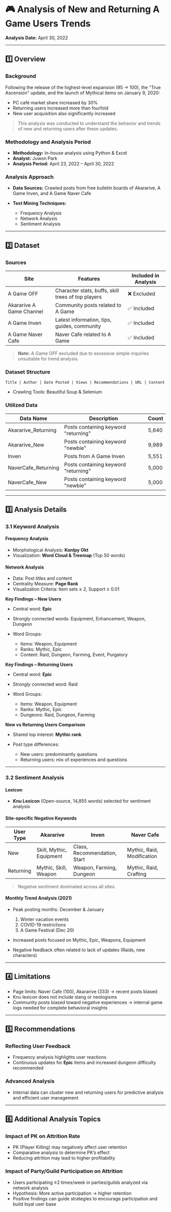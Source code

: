 # 🎮 Analysis of New and Returning A Game Users Trends

**Analysis Date:** April 30, 2022

---

## 1️⃣ Overview

### Background

Following the release of the highest-level expansion (95 → 100), the "True Ascension" update, and the launch of Mythical items on January 9, 2020:

* PC café market share increased by 30%
* Returning users increased more than fourfold
* New user acquisition also significantly increased

> This analysis was conducted to understand the behavior and trends of new and returning users after these updates.

### Methodology and Analysis Period

* **Methodology:** In-house analysis using Python & Excel
* **Analyst:** Juwon Park
* **Analysis Period:** April 23, 2022 – April 30, 2022

### Analysis Approach

* **Data Sources:** Crawled posts from free bulletin boards of Akararive, A Game Inven, and A Game Naver Cafe
* **Text Mining Techniques:**

  * Frequency Analysis
  * Network Analysis
  * Sentiment Analysis

---

## 2️⃣ Dataset

### Sources

| Site                     | Features                                           | Included in Analysis |
| ------------------------ | -------------------------------------------------- | -------------------- |
| A Game OFF               | Character stats, buffs, skill trees of top players | ❌ Excluded           |
| Akararive A Game Channel | Community posts related to A Game                  | ✅ Included           |
| A Game Inven             | Latest information, tips, guides, community        | ✅ Included           |
| A Game Naver Cafe        | Naver Cafe related to A Game                       | ✅ Included           |

> **Note:** A Game OFF excluded due to excessive simple inquiries unsuitable for trend analysis.

### Dataset Structure

```
Title | Author | Date Posted | Views | Recommendations | URL | Content
```

* Crawling Tools: Beautiful Soup & Selenium

### Utilized Data

| Data Name           | Description                          | Count |
| ------------------- | ------------------------------------ | ----- |
| Akararive_Returning | Posts containing keyword "returning" | 5,640 |
| Akararive_New       | Posts containing keyword "newbie"    | 9,989 |
| Inven               | Posts from A Game Inven              | 5,551 |
| NaverCafe_Returning | Posts containing keyword "returning" | 5,000 |
| NaverCafe_New       | Posts containing keyword "newbie"    | 5,000 |

---

## 3️⃣ Analysis Details

### 3.1 Keyword Analysis

#### Frequency Analysis

* Morphological Analysis: **Konlpy Okt**
* Visualization: **Word Cloud & Treemap** (Top 50 words)

#### Network Analysis

* Data: Post titles and content
* Centrality Measure: **Page Rank**
* Visualization Criteria: Item sets ≥ 2, Support ≥ 0.01

**Key Findings – New Users**

* Central word: **Epic**
* Strongly connected words: Equipment, Enhancement, Weapon, Dungeon
* Word Groups:

  * Items: Weapon, Equipment
  * Ranks: Mythic, Epic
  * Content: Raid, Dungeon, Farming, Event, Purgatory

**Key Findings – Returning Users**

* Central word: **Epic**
* Strongly connected word: Raid
* Word Groups:

  * Items: Weapon, Equipment
  * Ranks: Mythic, Epic
  * Dungeons: Raid, Dungeon, Farming

**New vs Returning Users Comparison**

* Shared top interest: **Mythic rank**
* Post type differences:

  * New users: predominantly questions
  * Returning users: mix of experiences and questions

---

### 3.2 Sentiment Analysis

#### Lexicon

* **Knu Lexicon** (Open-source, 14,855 words) selected for sentiment analysis

#### Site-specific Negative Keywords

| User Type | Akararive                | Inven                        | Naver Cafe                 |
| --------- | ------------------------ | ---------------------------- | -------------------------- |
| New       | Skill, Mythic, Equipment | Class, Recommendation, Start | Mythic, Raid, Modification |
| Returning | Mythic, Skill, Weapon    | Weapon, Farming, Dungeon     | Mythic, Raid, Crafting     |

> Negative sentiment dominated across all sites.

#### Monthly Trend Analysis (2021)

* Peak posting months: December & January

  1. Winter vacation events
  2. COVID-19 restrictions
  3. A Game Festival (Dec 20)
* Increased posts focused on Mythic, Epic, Weapons, Equipment
* Negative feedback often related to lack of updates (Raids, new characters)

---

## 4️⃣ Limitations

* Page limits: Naver Cafe (100), Akararive (333) → recent posts biased
* Knu lexicon does not include slang or neologisms
* Community posts biased toward negative experiences → internal game logs needed for complete behavioral insights

---

## 5️⃣ Recommendations

### Reflecting User Feedback

* Frequency analysis highlights user reactions
* Continuous updates for **Epic** items and increased dungeon difficulty recommended

### Advanced Analysis

* Internal data can cluster new and returning users for predictive analysis and efficient user management

---

## 6️⃣ Additional Analysis Topics

### Impact of PK on Attrition Rate

* PK (Player Killing) may negatively affect user retention
* Comparative analysis to determine PK’s effect
* Reducing attrition may lead to higher profitability

### Impact of Party/Guild Participation on Attrition

* Users participating ≥2 times/week in parties/guilds analyzed via network analysis
* Hypothesis: More active participation → higher retention
* Positive findings can guide strategies to encourage participation and build loyal user base
